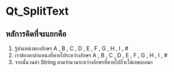 # Qt_SplitText
## หลัการคิดที่จะแยกคือ
1. รู้ตำแหน่งของอักษร A , B , C , D , E , F , G , H , I , #
2. เราต้องหาตำแหน่งที่หายไประหว่างอักษร A , B , C , D , E , F , G , H , I , #
3. จากนั้นวนค่า String ตามจำนวนระหว่างอักษรที่หายไปก็จะได้เลขออกมา
